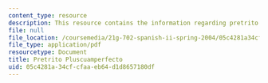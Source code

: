 ```yaml
---
content_type: resource
description: This resource contains the information regarding pretrito pluscuamperfecto.
file: null
file_location: /coursemedia/21g-702-spanish-ii-spring-2004/05c4281a34cfcfaaeb64d1d8657180df_MIT21G_702S04_43preter.pdf
file_type: application/pdf
resourcetype: Document
title: Pretrito Pluscuamperfecto
uid: 05c4281a-34cf-cfaa-eb64-d1d8657180df
---
```


